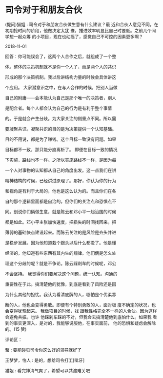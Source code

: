 # 司令对于和朋友合伙

(提问)猫姐 : 司令对于和朋友合伙做生意有什么建议？最 近和合伙人意见不同，在初期抢时间的阶段，他做决定太犹 豫，推进效率明显比自己时要低。之前几个同学想一起众筹 的小项目，现在也动摇了，感觉自己不可控的因素更多啊？

2018-11-01

回答：你可能误会了，这两个人合作之后，就组成了一个整

体。整体的决策机制就不是你一个人了，而是两个人的共识

形成的那个决策机制。我以后讲结构力量的时候会具体讲这

个应用。 大家潜意识之中，在与人合作的时候，把别人当做

自己的附庸——会本能认为自己是那个唯一的决策者，别人

是配合者。每个人都会认为自己的行为是有利于整个事情

的。于是就会产生分歧。为大家关注的侧重点不同。所以需

要凝聚共识。凝聚共识的目的是为决策提供一个认知基础。

目的不用说，都是为了赚钱。这个目标一致没有问题。如果

目标都不一致，那只能分崩离析了。 即便在目标一致的情况

下实施，路线也不一样。之所以实施路线不一样，是因为每

一个人对事物的认知都从自己的角度出发。这一点我们在讲

精神结构的时候，已经讲过原理了。那好，你认为你的行为

和视角是有利于大局的，他也是这么认为的。而且你们在各

自的那个逻辑里面都是自洽的。但你们的关注点和恐惧点不

同。别说你们俩做生意，就是陈云和邓小平一起治国的时候

都是如此。邓小平主张加快速度，把损失的时间找回来。把

薄弱的基础快点建设起来。而陈云关注的是风险是齐头并进

是稳步发展。因为他知道栽个跟头以后什么都没了。他是懂

经济的，他知道有些东西有其内生的规律。他们俩是怎么处

理这个分歧的呢？就是不争论。陈云踩刹车的时候呢，邓公

不会坚持。 我觉得你们要解决这个问题，统一认知。沟通的

重要性在于此。搞清楚他的犹豫，到底是看到了风险还是因

为什么其他的担忧。我认为看清底牌的人，哪怕是个优柔寡

断的人，他也会变得勇敢。即便有个特别勇敢的人，面对极 度不确定的状况，也会变得犹豫起来。 我做项目的时候，找 跟我性格完全不一样的人合伙。因为这样会避免共振。也许 他踩刹车踩的不对，但我会去搞清楚他到底怕什么。如果我 看到的事实更深入，是对的，我能够说服他，在事实面前， 他的恐惧和疑虑会解除的。(15 赞)

评论区：

罄 : 要能碰见司令你这么好的领导就好了

王梦梦，怡人 : 是的，想给司令打工[呲牙]

猫姐 : 看完神清气爽了，希望可以共渡难关吧